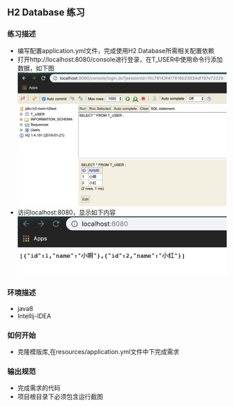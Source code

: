 ## H2 Database 练习

### 练习描述
- 编写配置application.yml文件，完成使用H2 Database所需相关配置依赖
- 打开http://localhost:8080/console进行登录，在T_USER中使用命令行添加数据，如下图
![](db.jpg)
- 访问localhost:8080，显示如下内容
![](user.jpg)

### 环境描述
- java8
- Intellij-IDEA
### 如何开始
- 克隆模版库,在resources/application.yml文件中下完成需求

### 输出规范
- 完成需求的代码
- 项目根目录下必须包含运行截图